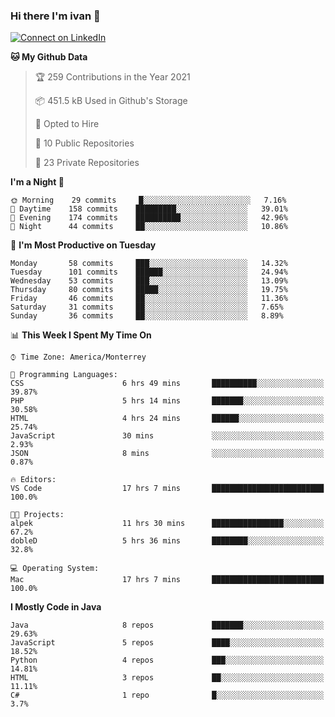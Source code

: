 ### Hi there I'm ivan 👋
[![Connect on LinkedIn](https://img.shields.io/badge/--linkedin?label=LinkedIn&logo=LinkedIn&style=social)](https://www.linkedin.com/in/ivanjtm)
<!--START_SECTION:waka-->
**🐱 My Github Data** 

> 🏆 259 Contributions in the Year 2021
 > 
> 📦 451.5 kB Used in Github's Storage 
 > 
> 💼 Opted to Hire
 > 
> 📜 10 Public Repositories 
 > 
> 🔑 23 Private Repositories  
 > 
**I'm a Night 🦉** 

```text
🌞 Morning    29 commits     █░░░░░░░░░░░░░░░░░░░░░░░░   7.16% 
🌆 Daytime    158 commits    █████████░░░░░░░░░░░░░░░░   39.01% 
🌃 Evening    174 commits    ██████████░░░░░░░░░░░░░░░   42.96% 
🌙 Night      44 commits     ██░░░░░░░░░░░░░░░░░░░░░░░   10.86%

```
📅 **I'm Most Productive on Tuesday** 

```text
Monday       58 commits     ███░░░░░░░░░░░░░░░░░░░░░░   14.32% 
Tuesday      101 commits    ██████░░░░░░░░░░░░░░░░░░░   24.94% 
Wednesday    53 commits     ███░░░░░░░░░░░░░░░░░░░░░░   13.09% 
Thursday     80 commits     █████░░░░░░░░░░░░░░░░░░░░   19.75% 
Friday       46 commits     ██░░░░░░░░░░░░░░░░░░░░░░░   11.36% 
Saturday     31 commits     ██░░░░░░░░░░░░░░░░░░░░░░░   7.65% 
Sunday       36 commits     ██░░░░░░░░░░░░░░░░░░░░░░░   8.89%

```


📊 **This Week I Spent My Time On** 

```text
⌚︎ Time Zone: America/Monterrey

💬 Programming Languages: 
CSS                      6 hrs 49 mins       ██████████░░░░░░░░░░░░░░░   39.87% 
PHP                      5 hrs 14 mins       ███████░░░░░░░░░░░░░░░░░░   30.58% 
HTML                     4 hrs 24 mins       ██████░░░░░░░░░░░░░░░░░░░   25.74% 
JavaScript               30 mins             ░░░░░░░░░░░░░░░░░░░░░░░░░   2.93% 
JSON                     8 mins              ░░░░░░░░░░░░░░░░░░░░░░░░░   0.87%

🔥 Editors: 
VS Code                  17 hrs 7 mins       █████████████████████████   100.0%

🐱‍💻 Projects: 
alpek                    11 hrs 30 mins      ████████████████░░░░░░░░░   67.2% 
dobleD                   5 hrs 36 mins       ████████░░░░░░░░░░░░░░░░░   32.8%

💻 Operating System: 
Mac                      17 hrs 7 mins       █████████████████████████   100.0%

```

**I Mostly Code in Java** 

```text
Java                     8 repos             ███████░░░░░░░░░░░░░░░░░░   29.63% 
JavaScript               5 repos             ████░░░░░░░░░░░░░░░░░░░░░   18.52% 
Python                   4 repos             ███░░░░░░░░░░░░░░░░░░░░░░   14.81% 
HTML                     3 repos             ██░░░░░░░░░░░░░░░░░░░░░░░   11.11% 
C#                       1 repo              █░░░░░░░░░░░░░░░░░░░░░░░░   3.7%

```



<!--END_SECTION:waka-->

<!--
<p align="center">
  <img src ="https://github-readme-stats.vercel.app/api?username=ivanjtm&show_icons=true&count_private=true&theme=default&hide_border=true&include_all_commits=true?count_private=true">
  <img src ="https://github-readme-stats.vercel.app/api/top-langs/?username=ivanjtm&layout=compact&hide_border=true&langs_count=50">
  <img src="https://github-readme-stats.vercel.app/api/wakatime?username=ivanjtm&hide_border=true"> 
</p>
-->
